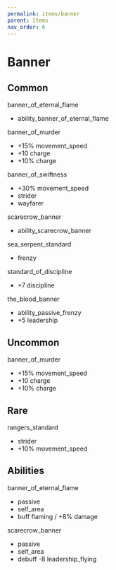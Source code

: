 ```yaml
---
permalink: items/banner
parent: Items
nav_order: 6
---
```


# Banner

## Common

banner_of_eternal_flame
- ability_banner_of_eternal_flame

banner_of_murder
- +15% movement_speed
- +10 charge
- +10% charge

banner_of_swiftness
- +30% movement_speed
- strider
- wayfarer

scarecrow_banner
- ability_scarecrow_banner

sea_serpent_standard
- frenzy

standard_of_discipline
- +7 discipline

the_blood_banner
- ability_passive_frenzy
- +5 leadership

## Uncommon

banner_of_murder
- +15% movement_speed
- +10 charge
- +10% charge

## Rare

rangers_standard
- strider
- +10% movement_speed

## Abilities

banner_of_eternal_flame
- passive
- self_area
- buff flaming / +8% damage

scarecrow_banner
- passive
- self_area
- debuff -8 leadership_flying
